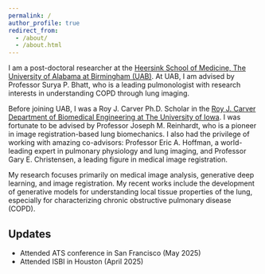 ```yaml
---
permalink: /
author_profile: true
redirect_from: 
  - /about/
  - /about.html
---
```


I am a post-doctoral researcher at the [Heersink School of Medicine, The University of Alabama at Birmingham (UAB)](https://www.uab.edu/medicine/home/). At UAB, I am advised by Professor Surya P. Bhatt, who is a leading pulmonologist with research interests in understanding COPD through lung imaging.

Before joining UAB, I was a Roy J. Carver Ph.D. Scholar in the [Roy J. Carver Department of Biomedical Engineering at The University of Iowa](https://engineering.uiowa.edu/bme). I was fortunate to be advised by Professor Joseph M. Reinhardt, who is a pioneer in image registration-based lung biomechanics. I also had the privilege of working with amazing co-advisors: Professor Eric A. Hoffman, a world-leading expert in pulmonary physiology and lung imaging, and Professor Gary E. Christensen, a leading figure in medical image registration.

My research focuses primarily on medical image analysis, generative deep learning, and image registration. My recent works include the development of generative models for understanding local tissue properties of the lung, especially for characterizing chronic obstructive pulmonary disease (COPD).


Updates
------
- Attended ATS conference in San Francisco (May 2025)
- Attended ISBI in Houston (April 2025)
